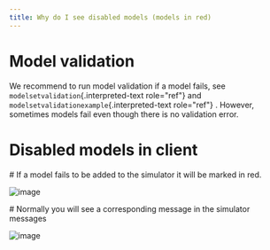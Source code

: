 ```yaml
---
title: Why do I see disabled models (models in red)
---
```


Model validation
================

We recommend to run model validation if a model fails, see
`modelsetvalidation`{.interpreted-text role="ref"} and
`modelsetvalidationexample`{.interpreted-text role="ref"} . However,
sometimes models fail even though there is no validation error.

Disabled models in client
=========================

\# If a model fails to be added to the simulator it will be marked in
red.

![image](http://img.swift-project.org/failedmodels.png)

\# Normally you will see a corresponding message in the simulator
messages

![image](http://img.swift-project.org/failedmodelsmessage.png)
